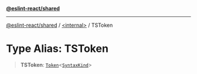 [**@eslint-react/shared**](../../README.md)

***

[@eslint-react/shared](../../README.md) / [\<internal\>](../README.md) / TSToken

# Type Alias: TSToken

> **TSToken**: [`Token`](../interfaces/Token.md)\<[`SyntaxKind`](../enumerations/SyntaxKind.md)\>
